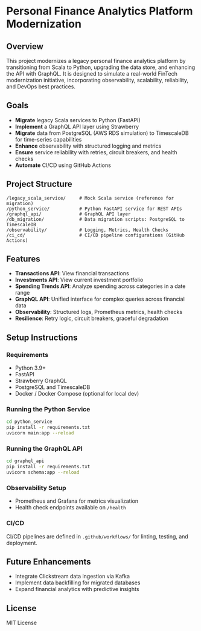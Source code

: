 # Personal Finance Analytics Platform Modernization

## Overview
This project modernizes a legacy personal finance analytics platform by transitioning from Scala to Python, upgrading the data store, and enhancing the API with GraphQL. It is designed to simulate a real-world FinTech modernization initiative, incorporating observability, scalability, reliability, and DevOps best practices.

## Goals
- **Migrate** legacy Scala services to Python (FastAPI)
- **Implement** a GraphQL API layer using Strawberry
- **Migrate** data from PostgreSQL (AWS RDS simulation) to TimescaleDB for time-series capabilities
- **Enhance** observability with structured logging and metrics
- **Ensure** service reliability with retries, circuit breakers, and health checks
- **Automate** CI/CD using GitHub Actions

## Project Structure
```
/legacy_scala_service/     # Mock Scala service (reference for migration)
/python_service/           # Python FastAPI service for REST APIs
/graphql_api/              # GraphQL API layer
/db_migration/             # Data migration scripts: PostgreSQL to TimescaleDB
/observability/            # Logging, Metrics, Health Checks
/ci_cd/                    # CI/CD pipeline configurations (GitHub Actions)
```

## Features
- **Transactions API**: View financial transactions
- **Investments API**: View current investment portfolio
- **Spending Trends API**: Analyze spending across categories in a date range
- **GraphQL API**: Unified interface for complex queries across financial data
- **Observability**: Structured logs, Prometheus metrics, health checks
- **Resilience**: Retry logic, circuit breakers, graceful degradation

## Setup Instructions
### Requirements
- Python 3.9+
- FastAPI
- Strawberry GraphQL
- PostgreSQL and TimescaleDB
- Docker / Docker Compose (optional for local dev)

### Running the Python Service
```bash
cd python_service
pip install -r requirements.txt
uvicorn main:app --reload
```

### Running the GraphQL API
```bash
cd graphql_api
pip install -r requirements.txt
uvicorn schema:app --reload
```

### Observability Setup
- Prometheus and Grafana for metrics visualization
- Health check endpoints available on `/health`

### CI/CD
CI/CD pipelines are defined in `.github/workflows/` for linting, testing, and deployment.

## Future Enhancements
- Integrate Clickstream data ingestion via Kafka
- Implement data backfilling for migrated databases
- Expand financial analytics with predictive insights

## License
MIT License
